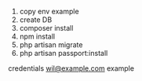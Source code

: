1. copy env example
2. create DB
3. composer install
4. npm install
5. php artisan migrate
6. php artisan passport:install

credentials
wil@example.com
example
